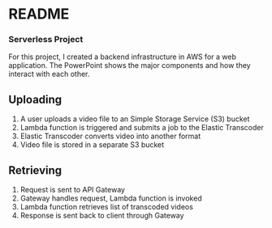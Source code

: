 # README #

### Serverless Project ###

For this project, I created a backend infrastructure in AWS for a web application. The PowerPoint shows the major components and how they interact with each other.

## Uploading ##
1. A user uploads a video file to an Simple Storage Service (S3) bucket 
2. Lambda function is triggered and submits a job to the Elastic Transcoder
3. Elastic Transcoder converts video into another format
4. Video file is stored in a separate S3 bucket

## Retrieving ##
1. Request is sent to API Gateway
2. Gateway handles request, Lambda function is invoked
3. Lambda function retrieves list of transcoded videos
4. Response is sent back to client through Gateway




